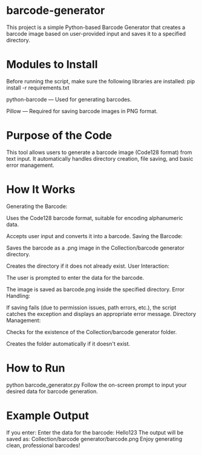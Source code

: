 # barcode-generator

This project is a simple Python-based Barcode Generator that creates a barcode image based on user-provided input and saves it to a specified directory.

# Modules to Install
Before running the script, make sure the following libraries are installed:
pip install -r requirements.txt

python-barcode — Used for generating barcodes.

Pillow — Required for saving barcode images in PNG format.

# Purpose of the Code
This tool allows users to generate a barcode image (Code128 format) from text input. It automatically handles directory creation, file saving, and basic error management.

# How It Works
Generating the Barcode:

Uses the Code128 barcode format, suitable for encoding alphanumeric data.

Accepts user input and converts it into a barcode.
Saving the Barcode:

Saves the barcode as a .png image in the Collection/barcode generator directory.

Creates the directory if it does not already exist.
User Interaction:

The user is prompted to enter the data for the barcode.

The image is saved as barcode.png inside the specified directory.
Error Handling:

If saving fails (due to permission issues, path errors, etc.), the script catches the exception and displays an appropriate error message.
Directory Management:

Checks for the existence of the Collection/barcode generator folder.

Creates the folder automatically if it doesn't exist.

# How to Run
python barcode_generator.py
Follow the on-screen prompt to input your desired data for barcode generation.

# Example Output
If you enter:
Enter the data for the barcode: Hello123
The output will be saved as:
Collection/barcode generator/barcode.png
Enjoy generating clean, professional barcodes!
